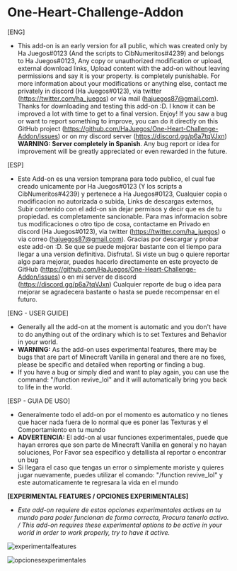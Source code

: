 # One-Heart-Challenge-Addon
[ENG]
- This add-on is an early version for all public, which was created only by Ha Juegos#0123 (And the scripts to CibNumeritos#4239) and belongs to Ha Juegos#0123, Any copy or unauthorized modification or upload, external download links, Upload content with the add-on without leaving permissions and say it is your property. is completely punishable. For more information about your modifications or anything else, contact me privately in discord (Ha Juegos#0123), via twitter (https://twitter.com/ha_juegos) or via mail (hajuegos87@gmail.com). Thanks for downloading and testing this add-on :D. I know it can be improved a lot with time to get to a final version. Enjoy! If you saw a bug or want to report something to improve, you can do it directly on this GitHub project (https://github.com/HaJuegos/One-Heart-Challenge-Addon/issues) or on my discord server (https://discord.gg/p6a7tqVJxn) **WARNING: Server completely in Spanish**.
Any bug report or idea for improvement will be greatly appreciated or even rewarded in the future.

[ESP]
- Este Add-on es una version temprana para todo publico, el cual fue creado unicamente por Ha Juegos#0123 (Y los scripts a CibNumeritos#4239) y pertenece a Ha Juegos#0123, Cualquier copia o modificacion no autorizada o subida, Links de descargas externos, Subir contenido con el add-on sin dejar permisos y decir que es de tu propiedad. es completamente sancionable. Para mas informacion sobre tus modificaciones o otro tipo de cosa, contactame en Privado en discord (Ha Juegos#0123), via twitter (https://twitter.com/ha_juegos) o via correo (hajuegos87@gmail.com). Gracias por descargar y probar este add-on :D. Se que se puede mejorar bastante con el tiempo para llegar a una version definitiva. Disfruta!. Si viste un bug o quiere reportar algo para mejorar, puedes hacerlo directamente en este proyecto de GitHub (https://github.com/HaJuegos/One-Heart-Challenge-Addon/issues) o en mi server de discord (https://discord.gg/p6a7tqVJxn) 
Cualquier reporte de bug o idea para mejorar se agradecera bastante o hasta se puede recompensar en el futuro.

[ENG - USER GUIDE]
- Generally all the add-on at the moment is automatic and you don't have to do anything out of the ordinary which is to set Textures and Behavior in your world.
- **WARNING:** As the add-on uses experimental features, there may be bugs that are part of Minecraft Vanilla in general and there are no fixes, please be specific and detailed when reporting or finding a bug.
- If you have a bug or simply died and want to play again, you can use the command: "/function revive_lol" and it will automatically bring you back to life in the world.

[ESP - GUIA DE USO]
- Generalmente todo el add-on por el momento es automatico y no tienes que hacer nada fuera de lo normal que es poner las Texturas y el Comportamiento en tu mundo
- **ADVERTENCIA:** El add-on al usar funciones experimentales, puede que hayan errores que son parte de Minecraft Vanilla en general y no hayan soluciones, Por Favor sea especifico y detallista al reportar o encontrar un bug
- Si llegara el caso que tengas un error o simplemente moriste y quieres jugar nuevamente, puedes utilizar el comando: "/function revive_lol" y este automaticamente te regresara la vida en el mundo


**[EXPERIMENTAL FEATURES / OPCIONES EXPERIMENTALES]**
- _Este add-on requiere de estas opciones experimentales activas en tu mundo para poder funcionan de forma correcta, Procura tenerlo activo. / This add-on requires these experimental options to be active in your world in order to work properly, try to have it active._

![experimentalfeatures](https://user-images.githubusercontent.com/102632956/166122120-e9197407-5e3a-44ea-a3c7-4d0772c79bc0.png)

![opcionesexperimentales](https://user-images.githubusercontent.com/102632956/166122121-bb40634f-e413-4de3-acb2-ac96109c674b.png)
